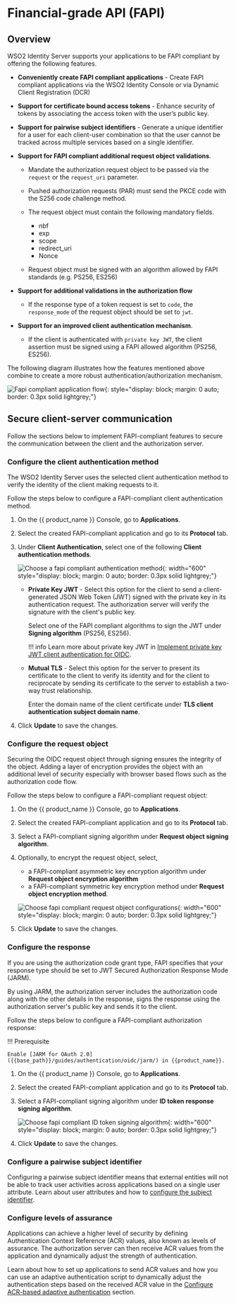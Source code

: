 # Financial-grade API (FAPI)

## Overview

WSO2 Identity Server supports your applications to be FAPI compliant by offering the following features.

- **Conveniently create FAPI compliant applications** - Create FAPI compliant applications via the WSO2 Identity Console or via Dynamic Client Registration (DCR)

- **Support for certificate bound access tokens** - Enhance security of tokens by associating the access token with the user’s public key.

- **Support for pairwise subject identifiers** - Generate a unique identifier for a user for each client-user combination so that the user cannot be tracked across multiple services based on a single identifier.

- **Support for FAPI compliant additional request object validations**.
    - Mandate the authorization request object to be passed via the `request` or the `request_uri` parameter.

    - Pushed authorization requests (PAR) must send the PKCE code with the S256 code challenge method.
    
    - The request object must contain the following mandatory fields.
        - nbf
        - exp
        - scope
        - redirect_uri
        - Nonce  
    -  Request object must be signed with an algorithm allowed by FAPI standards (e.g. PS256, ES256)


- **Support for additional validations in the authorization flow**

    - If the response type of a token request is set to `code`, the `response_mode` of the request object should be set to `jwt`.

- **Support for an improved client authentication mechanism**.

    - If the client is authenticated with `private key JWT`, the client assertion must be signed using a FAPI allowed algorithm (PS256, ES256).

The following diagram illustrates how the features mentioned above combine to create a more robust authentication/authorization mechanism.

![Fapi compliant application flow]({{base_path}}/assets/img/guides/applications/fapi-compliant-apps/fapi-compliant-application.png){: style="display: block; margin: 0 auto; border: 0.3px solid lightgrey;"}


## Secure client-server communication

Follow the sections below to implement FAPI-compliant features to secure the communication between the client and the authorization server.

### Configure the client authentication method

The WSO2 Identity Server uses the selected client authentication method to verify the identity of the client making requests to it.

Follow the steps below to configure a FAPI-compliant client authentication method.

1. On the {{ product_name }} Console, go to **Applications**.

2. Select the created FAPI-compliant application and go to its **Protocol** tab.

3. Under **Client Authentication**, select one of the following **Client authentication methods**.

    ![Choose a fapi compliant authentication method]({{base_path}}/assets/img/guides/applications/fapi-compliant-apps/fapi-compliant-client-authentication-methods.png){: width="600" style="display: block; margin: 0 auto; border: 0.3px solid lightgrey;"}

    - **Private Key JWT** - Select this option for the client to send a client-generated JSON Web Token (JWT) signed with the private key in its authentication request. The authorization server will verify the signature with the client's public key.

        Select one of the FAPI compliant algorithms to sign the JWT under **Signing algorithm** (PS256, ES256).

        !!! info
            Learn more about private key JWT in [Implement private key JWT client authentication for OIDC]({{base_path}}/guides/authentication/oidc/private-key-jwt-client-auth/).

    - **Mutual TLS** - Select this option for the server to present its certificate to the client to verify its identity and for the client to reciprocate by sending its certificate to the server to establish a two-way trust relationship.

        Enter the domain name of the client certificate under **TLS client authentication subject domain name**.

4. Click **Update** to save the changes.

### Configure the request object

Securing the OIDC request object through signing ensures the integrity of the object. Adding a layer of encryption provides the object with an additional level of security especially with browser based flows such as the authorization code flow.

Follow the steps below to configure a FAPI-compliant request object:

1. On the {{ product_name }} Console, go to **Applications**.

2. Select the created FAPI-compliant application and go to its **Protocol** tab.

3. Select a FAPI-compliant signing algorithm under **Request object signing algorithm**.

4. Optionally, to encrypt the request object, select,
    - a FAPI-compliant asymmetric key encryption algorithm under **Request object encryption algorithm**
    - a FAPI-compliant symmetric key encryption method under **Request object encryption method**.

    ![Choose fapi compliant request object configurations]({{base_path}}/assets/img/guides/applications/fapi-compliant-apps/fapi-compliant-request-object-configurations.png){: width="600" style="display: block; margin: 0 auto; border: 0.3px solid lightgrey;"}

5. Click **Update** to save the changes.

### Configure the response

If you are using the authorization code grant type, FAPI specifies that your response type should be set to JWT Secured Authorization Response Mode (JARM).

By using JARM, the authorization server includes the authorization code along with the other details in the response, signs the response using the authorization server's public key and sends it to the client.

Follow the steps below to configure a FAPI-compliant authorization response:

!!! Prerequisite

    Enable [JARM for OAuth 2.0]({{base_path}}/guides/authentication/oidc/jarm/) in {{product_name}}.

1. On the {{ product_name }} Console, go to **Applications**.

2. Select the created FAPI-compliant application and go to its **Protocol** tab.

3. Select a FAPI-compliant signing algorithm under **ID token response signing algorithm**.

    ![Choose fapi compliant ID token signing algorithm]({{base_path}}/assets/img/guides/applications/fapi-compliant-apps/fapi-compliant-id-token-response.png){: width="600" style="display: block; margin: 0 auto; border: 0.3px solid lightgrey;"}

4. Click **Update** to save the changes.

### Configure a pairwise subject identifier

Configuring a pairwise subject identifier means that external entities will not be able to track user activities across applications based on a single user attribute. Learn about user attributes and how to [configure the subject identifier]({{base_path}}/guides/authentication/user-attributes/enable-attributes-for-oidc-app/#configure-the-subject-identifier).

### Configure levels of assurance

Applications can achieve a higher level of security by defining Authentication Context Reference (ACR) values, also known as levels of assurance. The authorization server can then receive ACR values from the application and dynamically adjust the strength of authentication.

Learn about how to set up applications to send ACR values and how you can use an adaptive authentication script to dynamically adjust the authentication steps based on the received ACR value in the [Configure ACR-based adaptive authentication]({{base_path}}/guides/authentication/conditional-auth/acr-based-adaptive-auth/) section.
